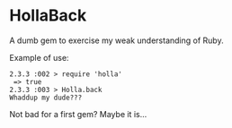 # HollaBack

A dumb gem to exercise my weak understanding of Ruby.

Example of use:

```
2.3.3 :002 > require 'holla'
 => true 
2.3.3 :003 > Holla.back
Whaddup my dude???
```

Not bad for a first gem? Maybe it is...